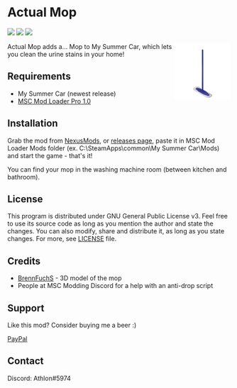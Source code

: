 # Actual Mop

[![](https://img.shields.io/github/downloads/Athlon007/ActualMop/total?style=for-the-badge)](https://github.com/Athlon007/MOP/releases)
[![](https://img.shields.io/github/v/release/Athlon007/ActualMop?include_prereleases&label=Development&style=for-the-badge)](https://github.com/Athlon007/MOP/releases)
[![](https://img.shields.io/github/license/Athlon007/ActualMop?style=for-the-badge)](LICENSE.md)

<img align="right" src="Media/images/icon_transparent.png" alt="icon" width=128 />

Actual Mop adds a... Mop to My Summer Car, which lets you clean the urine stains in your home!

## Requirements

- My Summer Car (newest release)
- [MSC Mod Loader Pro 1.0](https://www.nexusmods.com/mysummercar/mods/677)

## Installation

Grab the mod from [NexusMods](https://www.nexusmods.com/mysummercar/mods/163), or [releases page](https://github.com/Athlon007/ActualMop/releases), paste it in MSC Mod Loader Mods folder (ex. C:\SteamApps\common\My Summer Car\Mods) and start the game - that's it!

You can find your mop in the washing machine room (between kitchen and bathroom).

## License

This program is distributed under GNU General Public License v3. Feel free to use its source code as long as you mention the author and state the changes. You can also modify, share and distribute it, as long as you state changes. For more, see [LICENSE](LICENSE.md) file.

## Credits

- [BrennFuchS](https://www.racedepartment.com/downloads/authors/brennfuchs-yt.257537/) - 3D model of the mop
- People at MSC Modding Discord for a help with an anti-drop script

## Support

Like this mod? Consider buying me a beer :)

[PayPal](https://www.paypal.me/figurakonrad)

## Contact

Discord: Athlon#5974
